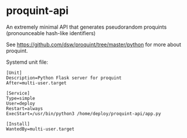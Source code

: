 # proquint-api
An extremely minimal API that generates pseudorandom proquints (pronounceable hash-like identifiers)

See https://github.com/dsw/proquint/tree/master/python for more about proquint.

Systemd unit file:
```
[Unit]
Description=Python Flask server for proquint
After=multi-user.target

[Service]
Type=simple
User=deploy
Restart=always
ExecStart=/usr/bin/python3 /home/deploy/proquint-api/app.py

[Install]
WantedBy=multi-user.target
```
